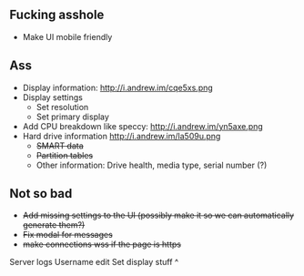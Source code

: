 ## Fucking asshole
- Make UI mobile friendly

## Ass
- Display information: http://i.andrew.im/cqe5xs.png
- Display settings
    - Set resolution
    - Set primary display
- Add CPU breakdown like speccy: http://i.andrew.im/yn5axe.png
- Hard drive information http://i.andrew.im/la509u.png
    - ~~SMART data~~
    - ~~Partition tables~~
    - Other information: Drive health, media type, serial number (?)

## Not so bad
- ~~Add missing settings to the UI (possibly make it so we can automatically generate them?)~~
- ~~Fix modal for messages~~
- ~~make connections wss if the page is https~~



Server logs
Username edit
Set display stuff ^